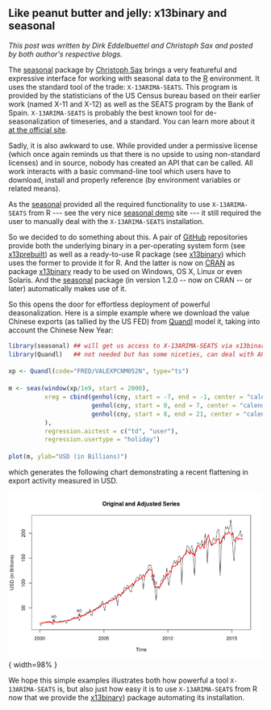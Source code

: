 
## Like peanut butter and jelly:  x13binary and seasonal

_This post was written by Dirk Eddelbuettel and Christoph Sax and posted by both author's respective blogs._

The [seasonal](https://cloud.r-project.org/package=seasonal) package by [Christoph Sax](http://www.christophsax.com/)
brings a very featureful and expressive interface for working with seasonal data to the [R](http://www.r-project.org)
environment.  It uses the standard tool of the trade:  `X-13ARIMA-SEATS`. This program is provided by the statisticians of the
US Census bureau based on their earlier work (named X-11 and X-12) as well as the SEATS program by the Bank of
Spain. `X-13ARIMA-SEATS` is probably the best known tool for de-seasonalization of timeseries, and a standard. You can learn
more about it [at the official site](https://www.census.gov/srd/www/x13as/).

Sadly, it is also awkward to use.  While provided under a permissive license (which once again reminds us that there is
no upside to using non-standard licenses) and in source, nobody has created an API that can be called. All work
interacts with a basic command-line tool which users have to download, install and properly reference (by environment
variables or related means).

As the [seasonal](https://cloud.r-project.org/package=seasonal) provided all the required functionality to use
`X-13ARIMA-SEATS` from R --- see the very nice [seasonal demo](http://www.seasonal.website) site --- it still required
the user to manually deal with the `X-13ARIMA-SEATS` installation.

So we decided to do something about this. A pair of [GitHub](http://github.com) repositories provide both the underlying
binary in a per-operating system form (see [x13prebuilt](https://github.com/x13org/x13prebuilt)) as well as a ready-to-use R
package (see [x13binary](https://github.com/x13org/x13binary)) which uses the former to provide it for R.  And the latter is
now on [CRAN](http://cran.r-project.org) as package [x13binary](https://cloud.r-project.org/package=x13binary) ready to be
used on Windows, OS X, Linux or even Solaris.  And the [seasonal](https://cloud.r-project.org/package=seasonal) package (in
version 1.2.0 -- now on CRAN -- or later) automatically makes use of it.

So this opens the door for effortless deployment of powerful deasonalization.  Here is a simple example where we download
the value Chinese exports (as tallied by the US FED) from [Quandl](http://www.quandl.com) model it, taking into account the
Chinese New Year:

```r
library(seasonal) ## will get us access to X-13ARIMA-SEATS via x13binary
library(Quandl)   ## not needed but has some niceties, can deal with API key etc pp

xp <- Quandl(code="FRED/VALEXPCNM052N", type="ts")

m <- seas(window(xp/1e9, start = 2000),
          xreg = cbind(genhol(cny, start = -7, end = -1, center = "calendar"), 
                       genhol(cny, start = 0, end = 7, center = "calendar"), 
                       genhol(cny, start = 8, end = 21, center = "calendar")
          ),
          regression.aictest = c("td", "user"),
          regression.usertype = "holiday")

plot(m, ylab="USD (in Billions)")
```

which generates the following chart demonstrating a recent flattening in export activity measured in USD.

![Example of seasonal use with x13binary](images/ChineseExports.png){ width=98% }

We hope this simple examples illustrates both how powerful a tool `X-13ARIMA-SEATS` is, but also just how easy it is to use
`X-13ARIMA-SEATS` from R now that we provide the [x13binary](https://github.com/x13org/x13binary)) package automating its
installation. 
